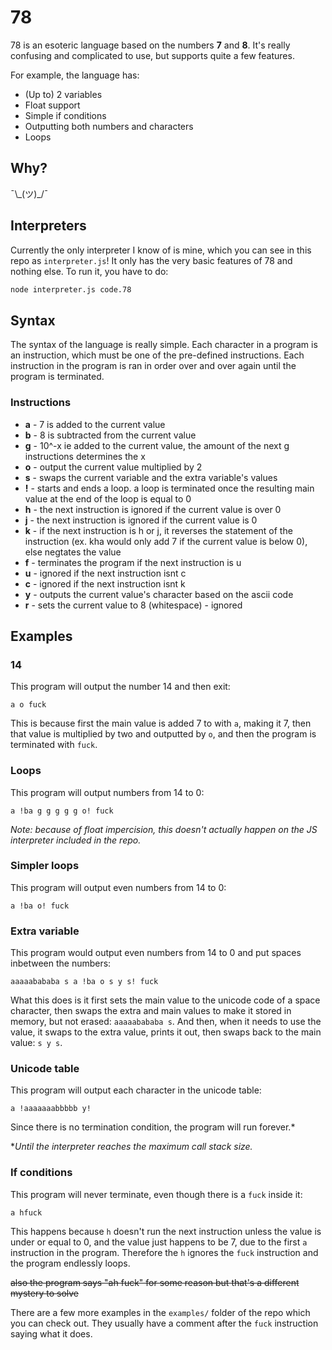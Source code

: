 # 78

78 is an esoteric language based on the numbers **7** and **8**. It's really confusing and complicated to use, but supports quite a few features.

For example, the language has:

- (Up to) 2 variables
- Float support
- Simple if conditions
- Outputting both numbers and characters
- Loops

## Why?

¯\\\_(ツ)\_/¯

## Interpreters

Currently the only interpreter I know of is mine, which you can see in this repo as `interpreter.js`! It only has the very basic features of 78 and nothing else. To run it, you have to do:

```bash
node interpreter.js code.78
```

## Syntax

The syntax of the language is really simple. Each character in a program is an instruction, which must be one of the pre-defined instructions. Each instruction in the program is ran in order over and over again until the program is terminated.

### Instructions

- **a** - 7 is added to the current value
- **b** - 8 is subtracted from the current value
- **g** - 10^-x ie added to the current value, the amount of the next g instructions determines the x
- **o** - output the current value multiplied by 2
- **s** - swaps the current variable and the extra variable's values
- **!** - starts and ends a loop. a loop is terminated once the resulting main value at the end of the loop is equal to 0
- **h** - the next instruction is ignored if the current value is over 0
- **j** - the next instruction is ignored if the current value is 0
- **k** - if the next instruction is h or j, it reverses the statement of the instruction (ex. kha would only add 7 if the current value is below 0), else negtates the value
- **f** - terminates the program if the next instruction is u
- **u** - ignored if the next instruction isnt c
- **c** - ignored if the next instruction isnt k
- **y** - outputs the current value's character based on the ascii code
- **r** - sets the current value to 8
 (whitespace) - ignored
 
## Examples

### 14

This program will output the number 14 and then exit:

```78
a o fuck
```

This is because first the main value is added 7 to with `a`, making it 7, then that value is multiplied by two and outputted by `o`, and then the program is terminated with `fuck`.

### Loops

This program will output numbers from 14 to 0:

```78
a !ba g g g g g o! fuck
```

*Note: because of float impercision, this doesn't actually happen on the JS interpreter included in the repo.*

### Simpler loops

This program will output even numbers from 14 to 0:

```78
a !ba o! fuck
```

### Extra variable

This program would output even numbers from 14 to 0 and put spaces inbetween the numbers:

```78
aaaaabababa s a !ba o s y s! fuck
```

What this does is it first sets the main value to the unicode code of a space character, then swaps the extra and main values to make it stored in memory, but not erased: `aaaaabababa s`. And then, when it needs to use the value, it swaps to the extra value, prints it out, then swaps back to the main value: `s y s`.

### Unicode table

This program will output each character in the unicode table:

```78
a !aaaaaaabbbbb y!
```

Since there is no termination condition, the program will run forever.*

*_Until the interpreter reaches the maximum call stack size._

### If conditions

This program will never terminate, even though there is a `fuck` inside it:

```78
a hfuck
```

This happens because `h` doesn't run the next instruction unless the value is under or equal to 0, and the value just happens to be 7, due to the first `a` instruction in the program. Therefore the `h` ignores the `fuck` instruction and the program endlessly loops.

~~also the program says "ah fuck" for some reason but that's a different mystery to solve~~



There are a few more examples in the `examples/` folder of the repo which you can check out. They usually have a comment after the `fuck` instruction saying what it does.
